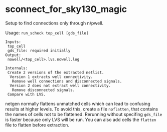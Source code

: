 # sconnect_for_sky130_magic
Setup to find connections only through n/pwell.

Usage:
 ```run_scheck top_cell [gds_file]```

```
Inputs:
 top_cell
 gds_file: required initially
Output:
 nowell/<top_cell>.lvs.nowell.log
```

```
Internals:
 Create 2 versions of the extracted netlist.
  Version 1 extracts well connectivity.
   Remove well connections and disconnected signals.
  Version 2 does not extract well connectivity.
   Remove disconnected signals.
 Compare with LVS.
```

netgen normally flattens unmatched cells which can lead to confusing results at higher levels.
To avoid this, create a file `noflatten`, that contains the names of cells not to be flattened.
Rerunning without specifing `gds_file` is faster because only LVS will be run. 
You can also add cells the `flatten` file to flatten before extraction.
